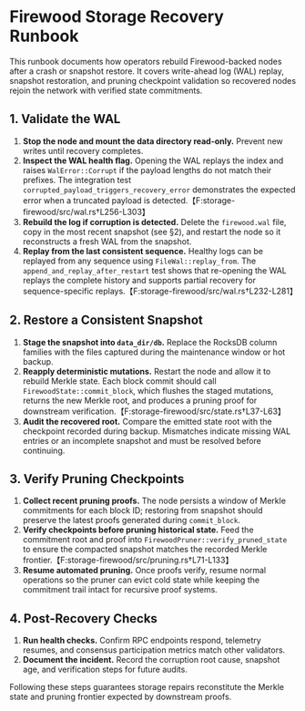# Firewood Storage Recovery Runbook

This runbook documents how operators rebuild Firewood-backed nodes after a
crash or snapshot restore. It covers write-ahead log (WAL) replay, snapshot
restoration, and pruning checkpoint validation so recovered nodes rejoin the
network with verified state commitments.

## 1. Validate the WAL

1. **Stop the node and mount the data directory read-only.** Prevent new writes
   until recovery completes.
2. **Inspect the WAL health flag.** Opening the WAL replays the index and raises
   `WalError::Corrupt` if the payload lengths do not match their prefixes. The
   integration test `corrupted_payload_triggers_recovery_error` demonstrates the
   expected error when a truncated payload is detected.【F:storage-firewood/src/wal.rs†L256-L303】
3. **Rebuild the log if corruption is detected.** Delete the `firewood.wal`
   file, copy in the most recent snapshot (see §2), and restart the node so it
   reconstructs a fresh WAL from the snapshot.
4. **Replay from the last consistent sequence.** Healthy logs can be replayed
   from any sequence using `FileWal::replay_from`. The `append_and_replay_after_restart`
   test shows that re-opening the WAL replays the complete history and supports
   partial recovery for sequence-specific replays.【F:storage-firewood/src/wal.rs†L232-L281】

## 2. Restore a Consistent Snapshot

1. **Stage the snapshot into `data_dir/db`.** Replace the RocksDB column
   families with the files captured during the maintenance window or hot backup.
2. **Reapply deterministic mutations.** Restart the node and allow it to
   rebuild Merkle state. Each block commit should call
   `FirewoodState::commit_block`, which flushes the staged mutations, returns the
   new Merkle root, and produces a pruning proof for downstream verification.【F:storage-firewood/src/state.rs†L37-L63】
3. **Audit the recovered root.** Compare the emitted state root with the
   checkpoint recorded during backup. Mismatches indicate missing WAL entries or
   an incomplete snapshot and must be resolved before continuing.

## 3. Verify Pruning Checkpoints

1. **Collect recent pruning proofs.** The node persists a window of Merkle
   commitments for each block ID; restoring from snapshot should preserve the
   latest proofs generated during `commit_block`.
2. **Verify checkpoints before pruning historical state.** Feed the commitment
   root and proof into `FirewoodPruner::verify_pruned_state` to ensure the
   compacted snapshot matches the recorded Merkle frontier.【F:storage-firewood/src/pruning.rs†L71-L133】
3. **Resume automated pruning.** Once proofs verify, resume normal operations so
   the pruner can evict cold state while keeping the commitment trail intact for
   recursive proof systems.

## 4. Post-Recovery Checks

1. **Run health checks.** Confirm RPC endpoints respond, telemetry resumes, and
   consensus participation metrics match other validators.
2. **Document the incident.** Record the corruption root cause, snapshot age,
   and verification steps for future audits.

Following these steps guarantees storage repairs reconstitute the Merkle state
and pruning frontier expected by downstream proofs.
